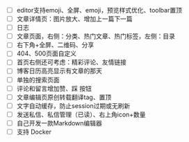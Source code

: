 - [ ] editor支持emoji、全屏、emoji，预览样式优化、toolbar置顶
- [ ] 文章详情页：图片放大、增加上一篇下一篇
- [ ] 日志
- [ ] 文章页面，右侧：分类、热门文章、热门标签，左侧：目录
- [ ] 右下角+全屏、二维码、分享
- [ ] 404、500页面自定义
- [ ] 首页右侧还可考虑：精彩评论、友情链接
- [ ] 博客日历高亮显示有文章的那天
- [ ] 单独的搜索页面
- [ ] 评论和留言增加赞、踩 按钮
- [ ] 文章编辑页原创转载翻译tag、置顶
- [ ] 文字自动缓存，防止session过期或无刷新
- [ ] 发送私信、私信管理（已读）、右上角icon+数量
- [ ] 自己开发一款Markdown编辑器
- [ ] 支持 Docker